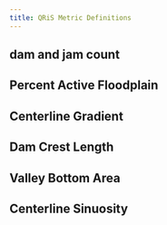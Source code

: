 ```yaml
---
title: QRiS Metric Definitions
---
```


## dam and jam count

## Percent Active Floodplain

## Centerline Gradient

## Dam Crest Length

## Valley Bottom Area

## Centerline Sinuosity